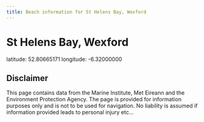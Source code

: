 ```yaml
---
title: Beach information for St Helens Bay, Wexford
---
```

# St Helens Bay, Wexford 

<div class="location-info">latitude: 52.80665171 longitude: -6.32000000</div>
<div class="met-eireann-warnings"></div>
<div></div>

## Disclaimer

This page contains data from the Marine Institute, 
Met Eireann and the Environment Protection Agency. The page is provided for
information purposes only and is not to be used for navigation. No liability 
is assumed if information provided leads to personal injury etc...